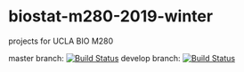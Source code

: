 # biostat-m280-2019-winter
projects for UCLA BIO M280

master branch: [![Build Status](https://travis-ci.com/qaedo/biostat-m280-2019-winter.svg?token=xNcFzqJPdNWbUozRoKzq&branch=master)](https://travis-ci.com/qaedo/biostat-m280-2019-winter)
develop branch: [![Build Status](https://travis-ci.com/qaedo/biostat-m280-2019-winter.svg?token=xNcFzqJPdNWbUozRoKzq&branch=develop)](https://travis-ci.com/qaedo/biostat-m280-2019-winter)